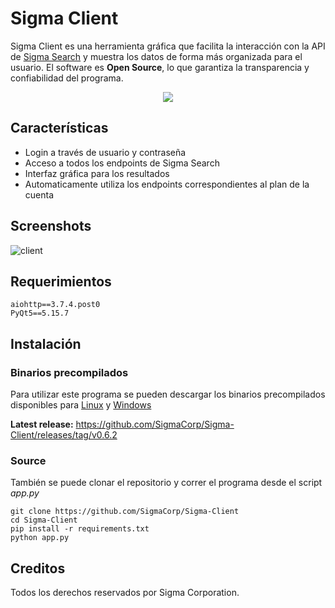 # Sigma Client
Sigma Client es una herramienta gráfica que facilita la interacción con la API de [Sigma Search](https://sigma-search.io) y muestra los datos de forma más organizada para el usuario. El software es **Open Source**, lo que garantiza la transparencia y confiabilidad del programa.

<p align="center">
  <img src="https://user-images.githubusercontent.com/74129955/185270717-b02838cf-d58b-4f37-a9f7-322263561e36.png" />
</p>

## Características
- Login a través de usuario y contraseña
- Acceso a todos los endpoints de Sigma Search
- Interfaz gráfica para los resultados
- Automaticamente utiliza los endpoints correspondientes al plan de la cuenta

## Screenshots
![client](https://user-images.githubusercontent.com/74129955/185276593-f9542e64-57b7-446e-9f0d-075cbc53c77f.png)

## Requerimientos
```console
aiohttp==3.7.4.post0
PyQt5==5.15.7
```

## Instalación
### Binarios precompilados
Para utilizar este programa se pueden descargar los binarios precompilados disponibles para [Linux](https://github.com/SigmaCorp/Sigma-Client/releases/download/v0.6.0/Sigma_client_linux_amd64_v0.6.0.release) y [Windows](https://github.com/SigmaCorp/Sigma-Client/releases/download/v0.6.2/Sigma_client_windows_amd64_v0.6.2.exe)

**Latest release:** https://github.com/SigmaCorp/Sigma-Client/releases/tag/v0.6.2

### Source
También se puede clonar el repositorio y correr el programa desde el script *app.py*
```console
git clone https://github.com/SigmaCorp/Sigma-Client
cd Sigma-Client
pip install -r requirements.txt
python app.py
```

## Creditos
Todos los derechos reservados por Sigma Corporation.
